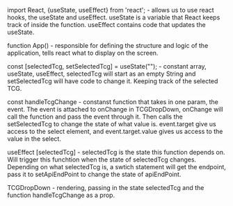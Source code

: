 import React, {useState, useEffect} from 'react'; - allows us to use react hooks, the useState and useEffect. useState is a variable that React keeps track of inside the function. useEffect contains code that updates the useState. 

function App() - responsible for defining the structure and logic of the application, tells react what to display on the screen.  

const [selectedTcg, setSelectedTcg] = useState(""); - constant array, useState, useEffect, selectedTcg will start as an empty String and setSelectedTcg will have code to change it. Keeping track of the selected TCG.




const handleTcgChange - constanst function that takes in one param, the event. The event is attached to onChange in TCGDropDown, onChange will call the function and pass the event through it. Then calls the setSelectedTcg to change the state of what value is. event.target give us access to the select element, and event.target.value gives us access to the value in the select.

useEffect [selectedTcg] - selectedTcg is the state this function depends on. Will trigger this funchtion when the state of selectedTcg changes. Depending on what selectedTcg is, a swtich statement will get the endpoint, pass it to setApiEndPoint to change the state of apiEndPoint.


TCGDropDown - rendering, passing in the state selectedTcg and the function handleTcgChange as a prop. 
